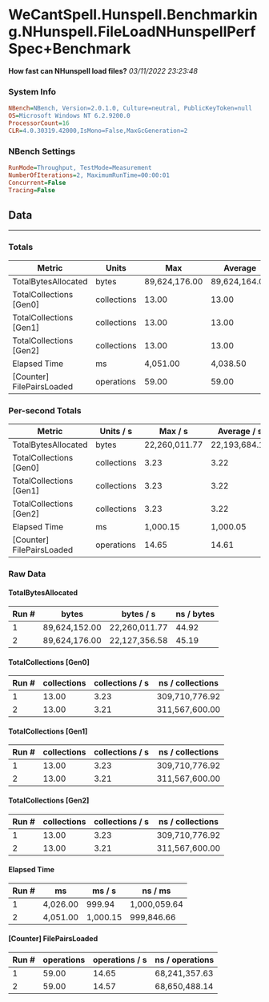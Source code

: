 ﻿# WeCantSpell.Hunspell.Benchmarking.NHunspell.FileLoadNHunspellPerfSpec+Benchmark
__How fast can NHunspell load files?__
_03/11/2022 23:23:48_
### System Info
```ini
NBench=NBench, Version=2.0.1.0, Culture=neutral, PublicKeyToken=null
OS=Microsoft Windows NT 6.2.9200.0
ProcessorCount=16
CLR=4.0.30319.42000,IsMono=False,MaxGcGeneration=2
```

### NBench Settings
```ini
RunMode=Throughput, TestMode=Measurement
NumberOfIterations=2, MaximumRunTime=00:00:01
Concurrent=False
Tracing=False
```

## Data
-------------------

### Totals
|          Metric |           Units |             Max |         Average |             Min |          StdDev |
|---------------- |---------------- |---------------- |---------------- |---------------- |---------------- |
|TotalBytesAllocated |           bytes |   89,624,176.00 |   89,624,164.00 |   89,624,152.00 |           16.97 |
|TotalCollections [Gen0] |     collections |           13.00 |           13.00 |           13.00 |            0.00 |
|TotalCollections [Gen1] |     collections |           13.00 |           13.00 |           13.00 |            0.00 |
|TotalCollections [Gen2] |     collections |           13.00 |           13.00 |           13.00 |            0.00 |
|    Elapsed Time |              ms |        4,051.00 |        4,038.50 |        4,026.00 |           17.68 |
|[Counter] FilePairsLoaded |      operations |           59.00 |           59.00 |           59.00 |            0.00 |

### Per-second Totals
|          Metric |       Units / s |         Max / s |     Average / s |         Min / s |      StdDev / s |
|---------------- |---------------- |---------------- |---------------- |---------------- |---------------- |
|TotalBytesAllocated |           bytes |   22,260,011.77 |   22,193,684.17 |   22,127,356.58 |       93,801.38 |
|TotalCollections [Gen0] |     collections |            3.23 |            3.22 |            3.21 |            0.01 |
|TotalCollections [Gen1] |     collections |            3.23 |            3.22 |            3.21 |            0.01 |
|TotalCollections [Gen2] |     collections |            3.23 |            3.22 |            3.21 |            0.01 |
|    Elapsed Time |              ms |        1,000.15 |        1,000.05 |          999.94 |            0.15 |
|[Counter] FilePairsLoaded |      operations |           14.65 |           14.61 |           14.57 |            0.06 |

### Raw Data
#### TotalBytesAllocated
|           Run # |           bytes |       bytes / s |      ns / bytes |
|---------------- |---------------- |---------------- |---------------- |
|               1 |   89,624,152.00 |   22,260,011.77 |           44.92 |
|               2 |   89,624,176.00 |   22,127,356.58 |           45.19 |

#### TotalCollections [Gen0]
|           Run # |     collections | collections / s |ns / collections |
|---------------- |---------------- |---------------- |---------------- |
|               1 |           13.00 |            3.23 |  309,710,776.92 |
|               2 |           13.00 |            3.21 |  311,567,600.00 |

#### TotalCollections [Gen1]
|           Run # |     collections | collections / s |ns / collections |
|---------------- |---------------- |---------------- |---------------- |
|               1 |           13.00 |            3.23 |  309,710,776.92 |
|               2 |           13.00 |            3.21 |  311,567,600.00 |

#### TotalCollections [Gen2]
|           Run # |     collections | collections / s |ns / collections |
|---------------- |---------------- |---------------- |---------------- |
|               1 |           13.00 |            3.23 |  309,710,776.92 |
|               2 |           13.00 |            3.21 |  311,567,600.00 |

#### Elapsed Time
|           Run # |              ms |          ms / s |         ns / ms |
|---------------- |---------------- |---------------- |---------------- |
|               1 |        4,026.00 |          999.94 |    1,000,059.64 |
|               2 |        4,051.00 |        1,000.15 |      999,846.66 |

#### [Counter] FilePairsLoaded
|           Run # |      operations |  operations / s | ns / operations |
|---------------- |---------------- |---------------- |---------------- |
|               1 |           59.00 |           14.65 |   68,241,357.63 |
|               2 |           59.00 |           14.57 |   68,650,488.14 |


